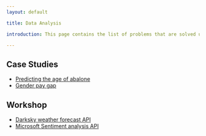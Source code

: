 ```yaml
---
layout: default

title: Data Analysis

introduction: This page contains the list of problems that are solved using R.

---
```


## Case Studies
- [Predicting the age of abalone](predict-age-abalone)
- [Gender pay gap](gender-pay-gap)

## Workshop
- [Darksky weather forecast API](Darksky-API)
- [Microsoft Sentiment analysis API](Sentiment-API)
